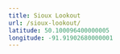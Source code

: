 ```yaml
---
title: Sioux Lookout
url: /sioux-lookout/
latitude: 50.100096400000005
longitude: -91.91902680000001
---
```

